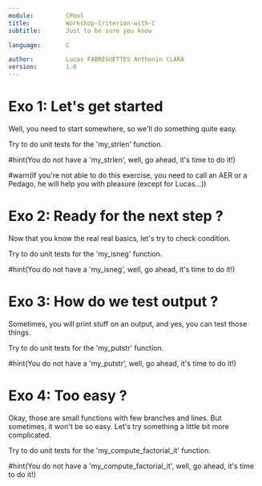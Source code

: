 ```yaml
---
module:			CPool
title:			Workshop-Criterion-with-C
subtitle:		Just to be sure you know

language:		C

author:		    Lucas FABREGUETTES Anthonin CLARA
version:		1.0
---
```


# Exo 1: Let's get started

Well, you need to start somewhere, so we'll do something quite easy.

Try to do unit tests for the 'my_strlen' function.

#hint(You do not have a 'my_strlen', well, go ahead, it's time to do it!)

#warn(If you're not able to do this exercise, you need to call an AER or a Pedago, he will help you with pleasure (except for Lucas...))

# Exo 2: Ready for the next step ?

Now that you know the real real basics, let's try to check condition.

Try to do unit tests for the 'my_isneg' function.

#hint(You do not have a 'my_isneg', well, go ahead, it's time to do it!)

# Exo 3: How do we test output ?

Sometimes, you will print stuff on an output, and yes, you can test those things.

Try to do unit tests for the 'my_putstr' function.

#hint(You do not have a 'my_putstr', well, go ahead, it's time to do it!)

# Exo 4: Too easy ?

Okay, those are small functions with few branches and lines. But sometimes, it won't be so easy. Let's try something a little bit more complicated.

Try to do unit tests for the 'my_compute_factorial_it' function.

#hint(You do not have a 'my_compute_factorial_it', well, go ahead, it's time to do it!)